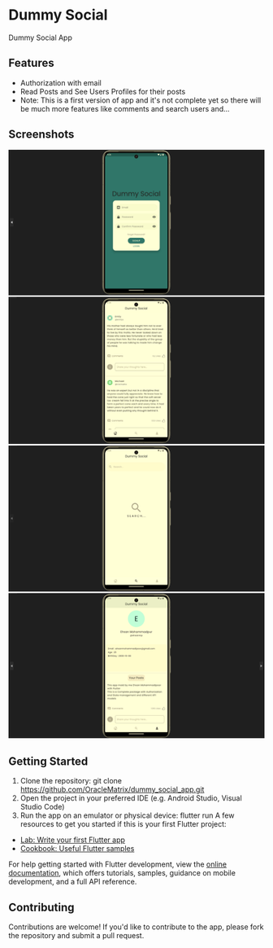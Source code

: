 # Dummy Social

Dummy Social App
## Features
* Authorization with email
* Read Posts and See Users Profiles for their posts
* Note: This is a first version of app and it's not complete yet so there will be much more features like comments and search users and...

## Screenshots
![signup_page.png](signup_page.png)
![home_page.png](home_page.png)
![search_page.png](search_page.png)
![profile_page.png](profile_page.png)

## Getting Started
1. Clone the repository: git clone https://github.com/OracleMatrix/dummy_social_app.git
2. Open the project in your preferred IDE (e.g. Android Studio, Visual Studio Code)
3. Run the app on an emulator or physical device: flutter run
A few resources to get you started if this is your first Flutter project:

- [Lab: Write your first Flutter app](https://docs.flutter.dev/get-started/codelab)
- [Cookbook: Useful Flutter samples](https://docs.flutter.dev/cookbook)

For help getting started with Flutter development, view the
[online documentation](https://docs.flutter.dev/), which offers tutorials,
samples, guidance on mobile development, and a full API reference.

## Contributing
Contributions are welcome! If you'd like to contribute to the app, please fork the repository and submit a pull request.
